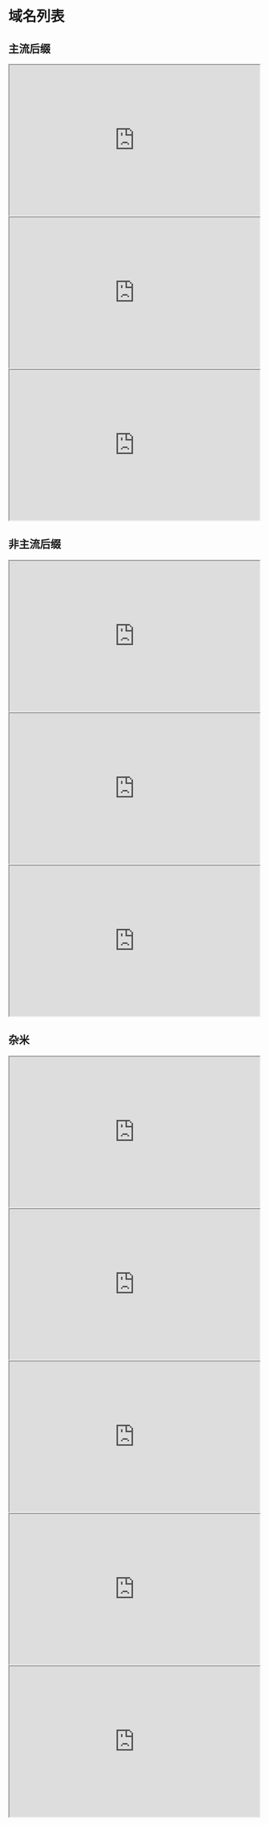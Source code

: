 # 域名列表
## 主流后缀
<iframe src="https://who.cx/lifeifan.com" width="500" height="300"></iframe>
<iframe src="https://who.cx/keaijing.com" width="500" height="300"></iframe>
<iframe src="https://who.cx/xizz.cn" width="500" height="300"></iframe>

## 非主流后缀
<iframe src="https://who.cx/hei.fan" width="500" height="300"></iframe>
<iframe src="https://who.cx/hif.icu" width="500" height="300"></iframe>
<iframe src="https://who.cx/heifan.net" width="500" height="300"></iframe>

## 杂米
<iframe src="https://who.cx/iiii.host" width="500" height="300"></iframe>
<iframe src="https://who.cx/yydi.net" width="500" height="300"></iframe>
<iframe src="https://who.cx/iyj.cc" width="500" height="300"></iframe>
<iframe src="https://who.cx/doi.cx" width="500" height="300"></iframe>
<iframe src="https://who.cx/fucku.in" width="500" height="300"></iframe>
